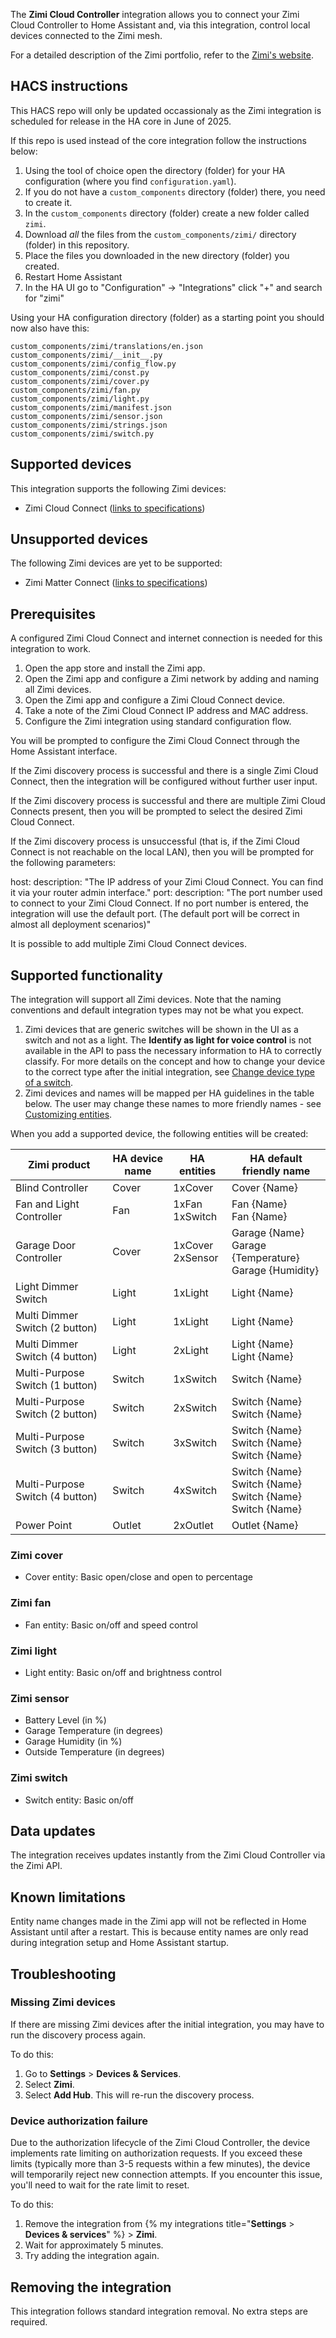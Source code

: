 
The **Zimi Cloud Controller** integration allows you to connect your Zimi Cloud Controller to Home Assistant and, via this integration, control local devices connected to the Zimi mesh.

For a detailed description of the Zimi portfolio, refer to the [Zimi's website](https://zimi.life/).

## HACS instructions

This HACS repo will only be updated occassionaly as the Zimi integration is scheduled for release in the HA core in June of 2025.

If this repo is used instead of the core integration follow the instructions below:

1. Using the tool of choice open the directory (folder) for your HA configuration (where you find `configuration.yaml`).
2. If you do not have a `custom_components` directory (folder) there, you need to create it.
3. In the `custom_components` directory (folder) create a new folder called `zimi`.
4. Download _all_ the files from the `custom_components/zimi/` directory (folder) in this repository.
5. Place the files you downloaded in the new directory (folder) you created.
6. Restart Home Assistant
7. In the HA UI go to "Configuration" -> "Integrations" click "+" and search for "zimi"

Using your HA configuration directory (folder) as a starting point you should now also have this:

```text
custom_components/zimi/translations/en.json
custom_components/zimi/__init__.py
custom_components/zimi/config_flow.py
custom_components/zimi/const.py
custom_components/zimi/cover.py
custom_components/zimi/fan.py
custom_components/zimi/light.py
custom_components/zimi/manifest.json
custom_components/zimi/sensor.json
custom_components/zimi/strings.json
custom_components/zimi/switch.py
```



## Supported devices

This integration supports the following Zimi devices:

- Zimi Cloud Connect ([links to specifications](https://zimi.life/product/cloud-connect/))

## Unsupported devices

The following Zimi devices are yet to be supported:

- Zimi Matter Connect ([links to specifications](https://zimi.life/product/matter-connect/))

## Prerequisites

A configured Zimi Cloud Connect and internet connection is needed for this integration to work.

1. Open the app store and install the Zimi app.
2. Open the Zimi app and configure a Zimi network by adding and naming all Zimi devices.
3. Open the Zimi app and configure a Zimi Cloud Connect device.
4. Take a note of the Zimi Cloud Connect IP address and MAC address.
5. Configure the Zimi integration using standard configuration flow.

You will be prompted to configure the Zimi Cloud Connect through the Home Assistant interface.

If the Zimi discovery process is successful and there is a single Zimi Cloud Connect, then the integration will be configured without further user input.

If the Zimi discovery process is successful and there are multiple Zimi Cloud Connects present, then you will be prompted to select the desired Zimi Cloud Connect.

If the Zimi discovery process is unsuccessful (that is, if the Zimi Cloud Connect is not reachable on the local LAN), then you will be prompted for the following parameters:

host:
  description: "The IP address of your Zimi Cloud Connect. You can find it via your router admin interface."
port:
  description: "The port number used to connect to your Zimi Cloud Connect. If no port number is entered, the integration will use the default port. (The default port will be correct in almost all deployment scenarios)"

It is possible to add multiple Zimi Cloud Connect devices.

## Supported functionality

The integration will support all Zimi devices. Note that the naming conventions and default integration types may not be what you expect.

1. Zimi devices that are generic switches will be shown in the UI as a switch and not as a light. The **Identify as light for voice control** is not available in the API to pass the necessary information to HA to correctly classify. For more details on the concept and how to change your device to the correct type after the initial integration, see [Change device type of a switch](/integrations/switch_as_x/).
2. Zimi devices and names will be mapped per HA guidelines in the table below. The user may change these names to more friendly names - see [Customizing entities](/docs/configuration/customizing-devices/).

When you add a supported device, the following entities will be created:

| Zimi product                    | HA device name | HA entities         | HA default friendly name                                         |
|---------------------------------|----------------|---------------------|------------------------------------------------------------------|
| Blind Controller                | Cover          | 1xCover             | Cover {Name}                                                     |
| Fan and Light Controller        | Fan            | 1xFan<br>1xSwitch   | Fan {Name}<br>Fan {Name}                                         |
| Garage Door Controller          | Cover          | 1xCover<br>2xSensor | Garage {Name}<br>Garage {Temperature}<br>Garage {Humidity}       |
| Light Dimmer Switch             | Light          | 1xLight             | Light {Name}                                                     |
| Multi Dimmer Switch (2 button)  | Light          | 1xLight             | Light {Name}                                                     |
| Multi Dimmer Switch (4 button)  | Light          | 2xLight             | Light {Name}<br>Light {Name}                                     |
| Multi-Purpose Switch (1 button) | Switch         | 1xSwitch            | Switch {Name}                                                    |
| Multi-Purpose Switch (2 button) | Switch         | 2xSwitch            | Switch {Name}<br>Switch {Name}                                   |
| Multi-Purpose Switch (3 button) | Switch         | 3xSwitch            | Switch {Name}<br>Switch {Name}<br>Switch {Name}                  |
| Multi-Purpose Switch (4 button) | Switch         | 4xSwitch            | Switch {Name}<br>Switch {Name}<br>Switch {Name}<br>Switch {Name} |
| Power Point                     | Outlet         | 2xOutlet            | Outlet {Name}                                                    |

### Zimi cover

- Cover entity: Basic open/close and open to percentage

### Zimi fan

- Fan entity: Basic on/off and speed control

### Zimi light

- Light entity: Basic on/off and brightness control

### Zimi sensor

- Battery Level (in %)
- Garage Temperature (in degrees)
- Garage Humidity (in %)
- Outside Temperature (in degrees)

### Zimi switch

- Switch entity: Basic on/off

## Data updates

The integration receives updates instantly from the Zimi Cloud Controller via the Zimi API.

## Known limitations

Entity name changes made in the Zimi app will not be reflected in Home Assistant until after a restart. This is because entity names are only read during integration setup and Home Assistant startup.

## Troubleshooting

### Missing Zimi devices

If there are missing Zimi devices after the initial integration, you may have to run the discovery process again.

To do this:

1. Go to **Settings** > **Devices & Services**.
2. Select **Zimi**.
3. Select **Add Hub**.
This will re-run the discovery process.

### Device authorization failure

Due to the authorization lifecycle of the Zimi Cloud Controller, the device implements rate limiting on authorization requests. If you exceed these limits
(typically more than 3-5 requests within a few minutes), the device will temporarily reject new connection attempts. If you encounter this issue, you'll
need to wait for the rate limit to reset.

To do this:

1. Remove the integration from {% my integrations title="**Settings** > **Devices & services**" %} > **Zimi**.
2. Wait for approximately 5 minutes.
3. Try adding the integration again.

## Removing the integration

This integration follows standard integration removal. No extra steps are required.

